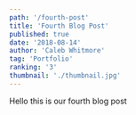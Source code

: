 ```yaml
---
path: '/fourth-post'
title: 'Fourth Blog Post'
published: true
date: '2018-08-14'
author: 'Caleb Whitmore'
tag: 'Portfolio'
ranking: '3'
thumbnail: './thumbnail.jpg'
---
```


Hello this is our fourth blog post
